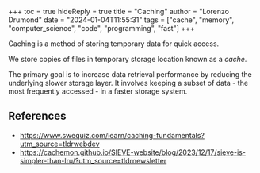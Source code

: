 +++
toc = true
hideReply = true
title = "Caching"
author = "Lorenzo Drumond"
date = "2024-01-04T11:55:31"
tags = ["cache",  "memory",  "computer_science",  "code",  "programming",  "fast"]
+++


Caching is a method of storing temporary data for quick access.

We store copies of files in temporary storage location known as a _cache_.

The primary goal is to increase data retrieval performance by reducing the underlying
slower storage layer. It involves keeping a subset of data - the most frequently accessed -
in a faster storage system.

## References
- https://www.swequiz.com/learn/caching-fundamentals?utm_source=tldrwebdev
- https://cachemon.github.io/SIEVE-website/blog/2023/12/17/sieve-is-simpler-than-lru/?utm_source=tldrnewsletter
